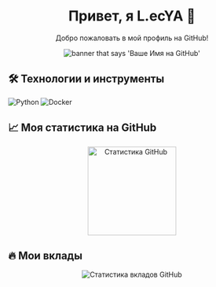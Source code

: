 <meta charset="UTF-8">
<div align="center">
  <h1>Привет, я L.ecYA 👋</h1>
  <p>Добро пожаловать в мой профиль на GitHub!</p>
</div>

<div align="center">
  <img src="https://via.placeholder.com/900x300/5D3FD3/D1C4E9?text=L.ecYA" alt="banner that says 'Ваше Имя на GitHub'">
</div>

<h2>🛠 Технологии и инструменты</h2>
<p>
  <!-- Иконки технологий -->
  <img src="https://img.shields.io/badge/code-Python-5D3FD3?style=for-the-badge&logo=Python&logoColor=white" alt="Python"/>
  <img src="https://img.shields.io/badge/tool-Docker-5D3FD3?style=for-the-badge&logo=Docker&logoColor=white" alt="Docker"/>
  <!-- Добавьте другие иконки по вашему усмотрению -->
</p>

<h2>📈 Моя статистика на GitHub</h2>
<div align="center">
  <img height="180em" src="https://github-readme-stats.vercel.app/api?username=GRINDPRAX&show_icons=true&hide_border=true&theme=react&bg_color=5D3FD3&title_color=D1C4E9&icon_color=D1C4E9&text_color=D1C4E9" alt="Статистика GitHub"/>
</div>

<h2>🔥 Мои вклады</h2>
<div align="center">
  <img src="https://github-readme-streak-stats.herokuapp.com/?user=GRINDPRAX&theme=dark&background=5D3FD3&stroke=D1C4E9&ring=D1C4E9&fire=D1C4E9&currStreakNum=D1C4E9&sideNums=D1C4E9&currStreakLabel=D1C4E9&sideLabels=D1C4E9&dates=D1C4E9" alt="Статистика вкладов GitHub"/>
</div>

